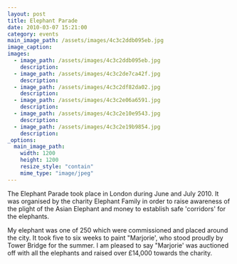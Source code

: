 ```yaml
---
layout: post
title: Elephant Parade
date: 2010-03-07 15:21:00
category: events
main_image_path: /assets/images/4c3c2ddb095eb.jpg
image_caption:
images:
  - image_path: /assets/images/4c3c2ddb095eb.jpg
    description:
  - image_path: /assets/images/4c3c2de7ca42f.jpg
    description:
  - image_path: /assets/images/4c3c2df82da02.jpg
    description:
  - image_path: /assets/images/4c3c2e06a6591.jpg
    description:
  - image_path: /assets/images/4c3c2e10e9543.jpg
    description:
  - image_path: /assets/images/4c3c2e19b9854.jpg
    description:
_options:
  main_image_path:
    width: 1200
    height: 1200
    resize_style: "contain"
    mime_type: "image/jpeg"
---
```


The Elephant Parade took place in London during June and July 2010. It was organised by the charity Elephant Family in order to raise awareness of the plight of the Asian Elephant and money to establish safe 'corridors' for the elephants. 

My elephant was one of 250 which were commissioned and placed around the city.
It took five to six weeks to paint &quot;Marjorie', who stood proudly by Tower Bridge for the summer. I am pleased to say &quot;Marjorie' was auctioned off with all the elephants and raised over &pound;14,000 towards the charity.